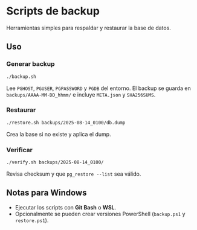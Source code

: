 # Scripts de backup

Herramientas simples para respaldar y restaurar la base de datos.

## Uso

### Generar backup
```bash
./backup.sh
```
Lee `PGHOST`, `PGUSER`, `PGPASSWORD` y `PGDB` del entorno. El backup se guarda en `backups/AAAA-MM-DD_hhmm/` e incluye `META.json` y `SHA256SUMS`.

### Restaurar
```bash
./restore.sh backups/2025-08-14_0100/db.dump
```
Crea la base si no existe y aplica el dump.

### Verificar
```bash
./verify.sh backups/2025-08-14_0100/
```
Revisa checksum y que `pg_restore --list` sea válido.

## Notas para Windows
- Ejecutar los scripts con **Git Bash** o **WSL**.
- Opcionalmente se pueden crear versiones PowerShell (`backup.ps1` y `restore.ps1`).
